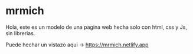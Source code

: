 # mrmich
Hola, este es un modelo de una pagina web hecha solo con html, css y Js, sin librerias.

Puede hechar un vistazo aqui -> https://mrmich.netlify.app
